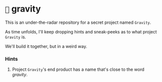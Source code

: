 # `🚀` gravity

This is an under-the-radar repository for a secret project named `Gravity`.

As time unfolds, I'll keep dropping hints and sneak-peeks as to what project `Gravity` is. 

We'll build it together, but in a weird way.


### Hints
1. Project `Gravity`'s end product has a name that's close to the word _gravity_.

